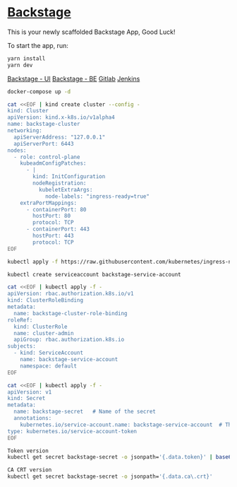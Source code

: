 # [Backstage](https://backstage.io)

This is your newly scaffolded Backstage App, Good Luck!

To start the app, run:

```sh
yarn install
yarn dev
```

[Backstage - UI](http://localhost:3000)
[Backstage - BE](http://localhost:7000)
[Gitlab](http://localhost:8090)
[Jenkins](http://localhost:8080)

```sh
docker-compose up -d
```

```sh
cat <<EOF | kind create cluster --config -
kind: Cluster
apiVersion: kind.x-k8s.io/v1alpha4
name: backstage-cluster
networking:
  apiServerAddress: "127.0.0.1"
  apiServerPort: 6443
nodes:
  - role: control-plane
    kubeadmConfigPatches:
      - |
        kind: InitConfiguration
        nodeRegistration:
          kubeletExtraArgs:
            node-labels: "ingress-ready=true"
    extraPortMappings:
      - containerPort: 80
        hostPort: 80
        protocol: TCP
      - containerPort: 443
        hostPort: 443
        protocol: TCP
EOF

kubectl apply -f https://raw.githubusercontent.com/kubernetes/ingress-nginx/main/deploy/static/provider/kind/deploy.yaml
```

```sh
kubectl create serviceaccount backstage-service-account

cat <<EOF | kubectl apply -f -
apiVersion: rbac.authorization.k8s.io/v1
kind: ClusterRoleBinding
metadata:
  name: backstage-cluster-role-binding
roleRef:
  kind: ClusterRole
  name: cluster-admin
  apiGroup: rbac.authorization.k8s.io
subjects:
  - kind: ServiceAccount
    name: backstage-service-account
    namespace: default
EOF

cat <<EOF | kubectl apply -f -
apiVersion: v1
kind: Secret
metadata:
  name: backstage-secret   # Name of the secret
  annotations:
    kubernetes.io/service-account.name: backstage-service-account  # The service account to bind to
type: kubernetes.io/service-account-token
EOF

Token version
kubectl get secret backstage-secret -o jsonpath='{.data.token}' | base64 --decode

CA CRT version
kubectl get secret backstage-secret -o jsonpath='{.data.ca\.crt}'
```
